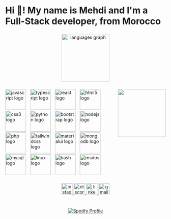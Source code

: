 <h1 align="left">Hi 👋! My name is Mehdi and I'm a Full-Stack developer, from Morocco</h1>

###

<div align="center">
  <img src="https://github-readme-stats.vercel.app/api/top-langs?username=eelx001&locale=en&hide_title=false&layout=compact&card_width=320&langs_count=5&theme=dracula&hide_border=false" height="150" alt="languages graph"  />
</div>

###

<img align="right" height="150" src="https://media0.giphy.com/media/4Ev0Ari2Nd9io/giphy.gif?cid=ecf05e476jfnllq6ydzou1g8sdignkm9lmwcobdox9coqgas&ep=v1_gifs_search&rid=giphy.gif"  />

###

<div align="left">
  <img src="https://cdn.jsdelivr.net/gh/devicons/devicon/icons/javascript/javascript-original.svg" height="65" alt="javascript logo"  />
  <img width="5" />
  <img src="https://cdn.jsdelivr.net/gh/devicons/devicon/icons/typescript/typescript-original.svg" height="65" alt="typescript logo"  />
  <img width="5" />
  <img src="https://cdn.jsdelivr.net/gh/devicons/devicon/icons/react/react-original.svg" height="65" alt="react logo"  />
  <img width="5" />
  <img src="https://cdn.jsdelivr.net/gh/devicons/devicon/icons/html5/html5-original.svg" height="65" alt="html5 logo"  />
  <img width="5" />
  <img src="https://cdn.jsdelivr.net/gh/devicons/devicon/icons/css3/css3-original.svg" height="65" alt="css3 logo"  />
  <img width="5" />
  <img src="https://cdn.jsdelivr.net/gh/devicons/devicon/icons/python/python-original.svg" height="65" alt="python logo"  />
  <img width="5" />
  <img src="https://cdn.jsdelivr.net/gh/devicons/devicon/icons/bootstrap/bootstrap-original.svg" height="65" alt="bootstrap logo"  />
  <img width="5" />
  <img src="https://cdn.jsdelivr.net/gh/devicons/devicon/icons/nodejs/nodejs-original.svg" height="65" alt="nodejs logo"  />
  <img width="5" />
  <img src="https://cdn.jsdelivr.net/gh/devicons/devicon/icons/php/php-original.svg" height="65" alt="php logo"  />
  <img width="5" />
  <img src="https://cdn.jsdelivr.net/gh/devicons/devicon/icons/tailwindcss/tailwindcss-original-wordmark.svg" height="65" alt="tailwindcss logo"  />
  <img width="5" />
  <img src="https://cdn.jsdelivr.net/gh/devicons/devicon/icons/materialui/materialui-original.svg" height="65" alt="materialui logo"  />
  <img width="5" />
  <img src="https://cdn.jsdelivr.net/gh/devicons/devicon/icons/mongodb/mongodb-original.svg" height="65" alt="mongodb logo"  />
  <img width="5" />
  <img src="https://cdn.jsdelivr.net/gh/devicons/devicon/icons/mysql/mysql-original.svg" height="65" alt="mysql logo"  />
  <img width="5" />
  <img src="https://cdn.jsdelivr.net/gh/devicons/devicon/icons/linux/linux-original.svg" height="65" alt="linux logo"  />
  <img width="5" />
  <img src="https://cdn.jsdelivr.net/gh/devicons/devicon/icons/bash/bash-original.svg" height="65" alt="bash logo"  />
  <img width="5" />
  <img src="https://cdn.jsdelivr.net/gh/devicons/devicon/icons/msdos/msdos-original.svg" height="65" alt="msdos logo"  />
</div>

###

<div align="center">
  <a href="https://www.instagram.com/eelx001/" target="_blank">
    <img src="https://img.shields.io/static/v1?message=Instagram&logo=instagram&label=&color=E4405F&logoColor=white&labelColor=&style=for-the-badge" height="35" alt="instagram logo"  />
  </a>
  <a href="https://discordapp.com/users/497041448336883712" target="_blank">
    <img src="https://img.shields.io/static/v1?message=Discord&logo=discord&label=&color=7289DA&logoColor=white&labelColor=&style=for-the-badge" height="35" alt="discord logo"  />
  </a>
  <a href="https://www.linkedin.com/in/mehdi-joumad/" target="_blank">
    <img src="https://img.shields.io/static/v1?message=LinkedIn&logo=linkedin&label=&color=0077B5&logoColor=white&labelColor=&style=for-the-badge" height="35" alt="linkedin logo"  />
  </a>
  <a href="https://mail.google.com/mail/u/0/?tab=rm&ogbl#inbox" target="_blank">
    <img src="https://img.shields.io/static/v1?message=Gmail&logo=gmail&label=&color=D14836&logoColor=white&labelColor=&style=for-the-badge" height="35" alt="gmail logo"  />
  </a>
</div>

###

<br clear="both">


<div align="center">
    <a href="https://github.com/eelx001">
        <img src="https://spotify-github-profile.vercel.app/api/view?uid=31mnajpbhaht66tufkwhh7ku3dre&cover_image=true&theme=default&show_offline=false&background_color=080808&interchange=false&bar_color=53b14f&bar_color_cover=true" alt="Spotify Profile">
    </a>
</div>

###
